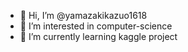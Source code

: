 - 👋 Hi, I’m @yamazakikazuo1618
- 👀 I’m interested in computer-science
- 🌱 I’m currently learning kaggle project
  

<!---
yamazakikazuo1618/yamazakikazuo1618 is a ✨ special ✨ repository because its `README.md` (this file) appears on your GitHub profile.
You can click the Preview link to take a look at your changes.
--->
